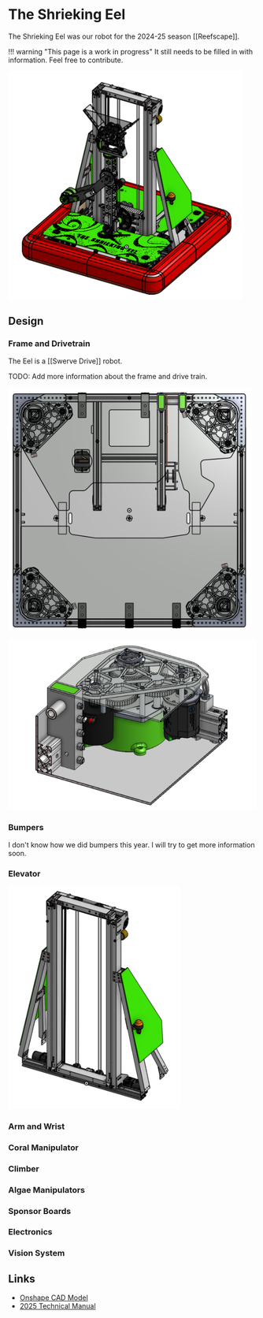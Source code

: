 # The Shrieking Eel

The Shrieking Eel was our robot for the 2024-25 season [[Reefscape]]. 

!!! warning "This page is a work in progress"
    It still needs to be filled in with information. Feel free to contribute.

![A CAD rendering of the robot](../assets/images/shrieking-eel.png)

## Design

### Frame and Drivetrain

The Eel is a [[Swerve Drive]] robot.

TODO: Add more information about the frame and drive train.

![A top-down view of the drivetrain](../assets/images/shrieking-eel-drive-train.png)

![A view of a single swerve module](../assets/images/shrieking-eel-swerve-module.png)

### Bumpers

I don't know how we did bumpers this year. I will try to get more information soon.

### Elevator

![A CAD render of the Elevator](../assets/images/shrieking-eel-elevator.png)

### Arm and Wrist

### Coral Manipulator

### Climber

### Algae Manipulators

### Sponsor Boards

### Electronics

### Vision System

## Links

- [Onshape CAD Model](https://cad.onshape.com/documents/fa9a0365dfdf7e376f93f1b4/w/36bfb0cc9de95ef5933791e3/e/700ba3cf920578fe61d3ec24)
- [2025 Technical Manual](https://docs.google.com/presentation/d/1bto5VCYEVELLXvQ6iPSqBrLyz7rDSPktWtszlaASRLY/edit?usp=sharing)
